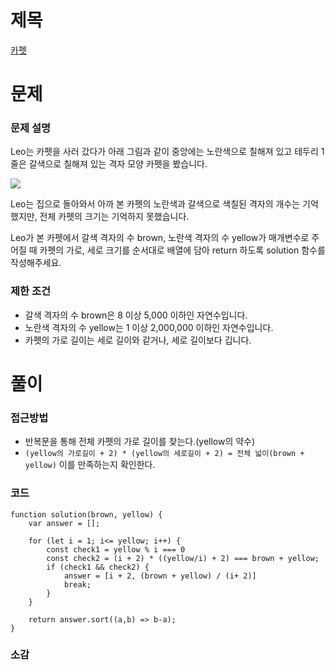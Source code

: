 # 제목

[카펫](https://school.programmers.co.kr/learn/courses/30/lessons/42842)

# 문제

### 문제 설명

Leo는 카펫을 사러 갔다가 아래 그림과 같이 중앙에는 노란색으로 칠해져 있고 테두리 1줄은 갈색으로 칠해져 있는 격자 모양 카펫을 봤습니다.

<img src="https://grepp-programmers.s3.ap-northeast-2.amazonaws.com/files/production/b1ebb809-f333-4df2-bc81-02682900dc2d/carpet.png">

Leo는 집으로 돌아와서 아까 본 카펫의 노란색과 갈색으로 색칠된 격자의 개수는 기억했지만, 전체 카펫의 크기는 기억하지 못했습니다.

Leo가 본 카펫에서 갈색 격자의 수 brown, 노란색 격자의 수 yellow가 매개변수로 주어질 때 카펫의 가로, 세로 크기를 순서대로 배열에 담아 return 하도록 solution 함수를 작성해주세요.

### 제한 조건

- 갈색 격자의 수 brown은 8 이상 5,000 이하인 자연수입니다.
- 노란색 격자의 수 yellow는 1 이상 2,000,000 이하인 자연수입니다.
- 카펫의 가로 길이는 세로 길이와 같거나, 세로 길이보다 깁니다.

# 풀이

### 접근방법

- 반복문을 통해 전체 카펫의 가로 길이를 찾는다.(yellow의 약수)
- `(yellow의 가로길이 + 2) * (yellow의 세로길이 + 2) = 전체 넓이(brown + yellow)` 이를 만족하는지 확인한다.

### 코드

```
function solution(brown, yellow) {
    var answer = [];

    for (let i = 1; i<= yellow; i++) {
        const check1 = yellow % i === 0
        const check2 = (i + 2) * ((yellow/i) + 2) === brown + yellow;
        if (check1 && check2) {
            answer = [i + 2, (brown + yellow) / (i+ 2)]
            break;
        }
    }

    return answer.sort((a,b) => b-a);
}
```

### 소감
